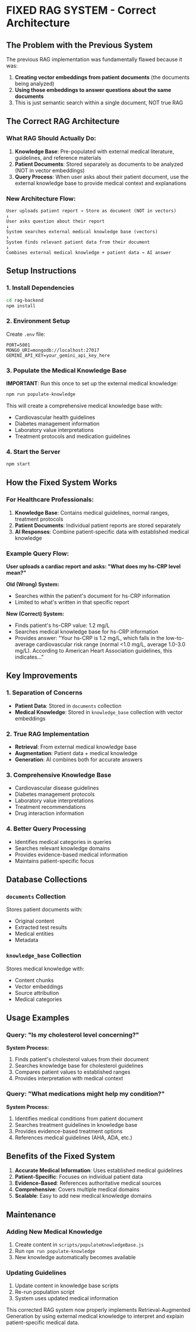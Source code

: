 # FIXED RAG SYSTEM - Correct Architecture

## The Problem with the Previous System

The previous RAG implementation was fundamentally flawed because it was:
1. **Creating vector embeddings from patient documents** (the documents being analyzed)
2. **Using those embeddings to answer questions about the same documents**
3. This is just semantic search within a single document, NOT true RAG

## The Correct RAG Architecture

### What RAG Should Actually Do:
1. **Knowledge Base**: Pre-populated with external medical literature, guidelines, and reference materials
2. **Patient Documents**: Stored separately as documents to be analyzed (NOT in vector embeddings)
3. **Query Process**: When user asks about their patient document, use the external knowledge base to provide medical context and explanations

### New Architecture Flow:
```
User uploads patient report → Store as document (NOT in vectors)
↓
User asks question about their report
↓
System searches external medical knowledge base (vectors) 
↓ 
System finds relevant patient data from their document
↓
Combines external medical knowledge + patient data → AI answer
```

## Setup Instructions

### 1. Install Dependencies
```bash
cd rag-backend
npm install
```

### 2. Environment Setup
Create `.env` file:
```
PORT=5001
MONGO_URI=mongodb://localhost:27017
GEMINI_API_KEY=your_gemini_api_key_here
```

### 3. Populate the Medical Knowledge Base
**IMPORTANT**: Run this once to set up the external medical knowledge:
```bash
npm run populate-knowledge
```

This will create a comprehensive medical knowledge base with:
- Cardiovascular health guidelines
- Diabetes management information  
- Laboratory value interpretations
- Treatment protocols and medication guidelines

### 4. Start the Server
```bash
npm start
```

## How the Fixed System Works

### For Healthcare Professionals:
1. **Knowledge Base**: Contains medical guidelines, normal ranges, treatment protocols
2. **Patient Documents**: Individual patient reports are stored separately
3. **AI Responses**: Combine patient-specific data with established medical knowledge

### Example Query Flow:
**User uploads a cardiac report and asks: "What does my hs-CRP level mean?"**

**Old (Wrong) System:**
- Searches within the patient's document for hs-CRP information
- Limited to what's written in that specific report

**New (Correct) System:**
- Finds patient's hs-CRP value: 1.2 mg/L
- Searches medical knowledge base for hs-CRP information
- Provides answer: "Your hs-CRP is 1.2 mg/L, which falls in the low-to-average cardiovascular risk range (normal <1.0 mg/L, average 1.0-3.0 mg/L). According to American Heart Association guidelines, this indicates..."

## Key Improvements

### 1. Separation of Concerns
- **Patient Data**: Stored in `documents` collection
- **Medical Knowledge**: Stored in `knowledge_base` collection with vector embeddings

### 2. True RAG Implementation
- **Retrieval**: From external medical knowledge base
- **Augmentation**: Patient data + medical knowledge  
- **Generation**: AI combines both for accurate answers

### 3. Comprehensive Knowledge Base
- Cardiovascular disease guidelines
- Diabetes management protocols
- Laboratory value interpretations
- Treatment recommendations
- Drug interaction information

### 4. Better Query Processing
- Identifies medical categories in queries
- Searches relevant knowledge domains
- Provides evidence-based medical information
- Maintains patient-specific focus

## Database Collections

### `documents` Collection
Stores patient documents with:
- Original content
- Extracted test results
- Medical entities
- Metadata

### `knowledge_base` Collection  
Stores medical knowledge with:
- Content chunks
- Vector embeddings
- Source attribution
- Medical categories

## Usage Examples

### Query: "Is my cholesterol level concerning?"
**System Process:**
1. Finds patient's cholesterol values from their document
2. Searches knowledge base for cholesterol guidelines
3. Compares patient values to established ranges
4. Provides interpretation with medical context

### Query: "What medications might help my condition?"
**System Process:**
1. Identifies medical conditions from patient document
2. Searches treatment guidelines in knowledge base
3. Provides evidence-based treatment options
4. References medical guidelines (AHA, ADA, etc.)

## Benefits of the Fixed System

1. **Accurate Medical Information**: Uses established medical guidelines
2. **Patient-Specific**: Focuses on individual patient data
3. **Evidence-Based**: References authoritative medical sources
4. **Comprehensive**: Covers multiple medical domains
5. **Scalable**: Easy to add new medical knowledge domains

## Maintenance

### Adding New Medical Knowledge
1. Create content in `scripts/populateKnowledgeBase.js`
2. Run `npm run populate-knowledge`
3. New knowledge automatically becomes available

### Updating Guidelines
1. Update content in knowledge base scripts
2. Re-run population script
3. System uses updated medical information

This corrected RAG system now properly implements Retrieval-Augmented Generation by using external medical knowledge to interpret and explain patient-specific medical data.
